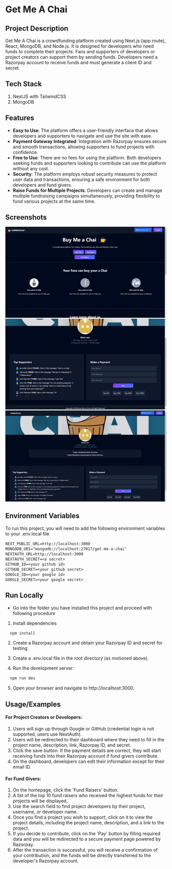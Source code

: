 # Get Me A Chai


## Project Description
Get Me A Chai is a crowdfunding platform created using Next.js (app route), React, MongoDB, and Node.js. It is designed for developers who need funds to complete their projects. Fans and supporters of developers or project creators can support them by sending funds. Developers need a Razorpay account to receive funds and must generate a client ID and secret. 


## Tech Stack
1. NextJS with TailwindCSS
2. MongoDB
## Features

- **Easy to Use**: The platform offers a user-friendly interface that allows developers and supporters to navigate and use the site with ease.
- **Payment Gateway Integrated**: Integration with Razorpay ensures secure and smooth transactions, allowing supporters to fund projects with confidence.
- **Free to Use**: There are no fees for using the platform. Both developers seeking funds and supporters looking to contribute can use the platform without any cost.
- **Security**: The platform employs robust security measures to protect user data and transactions, ensuring a safe environment for both developers and fund givers.
- **Raise Funds for Multiple Projects**: Developers can create and manage multiple fundraising campaigns simultaneously, providing flexibility to fund various projects at the same time.
## Screenshots

![Screenshot 1](screenshot1.png)
![Screenshot 2](screenshot2.png)
![Screenshot 3](screenshot3.png)

## Environment Variables

To run this project, you will need to add the following environment variables to your .env.local file
```
NEXT_PUBLIC_URL=http://localhost:3000
MONGODB_URI="mongodb://localhost:27017/get-me-a-chai"
NEXTAUTH_URL=http://localhost:3000
NEXTAUTH_SECRET=<a secret>
GITHUB_ID=<your github id>
GITHUB_SECRET=<your github secret>
GOOGLE_ID=<your google id>
GOOGLE_SECRET=<your google secret>
```




## Run Locally
- Go into the folder you have installed this project and proceed with following procedure

1. Install dependencies

```bash
  npm install
```

2. Create a Razorpay account and obtain your Razorpay ID and secret for testing.

3. Create a .env.local file in the root directory (as motioned above).

4. Run the development server:
```bash
  npm run dev
```

5. Open your browser and navigate to http://localhost:3000.
## Usage/Examples

#### For Project Creators or Developers:
1. Users will sign up through Google or GitHub (credential login is not supported, users use NextAuth).
2. Users will be redirected to their dashboard where they need to fill in the project name, description, link, Razorpay ID, and secret.
3. Click the save button. If the payment details are correct, they will start receiving funds into their Razorpay account if fund givers contribute.
4. On the dashboard, developers can edit their information except for their email ID.

#### For Fund Givers:
1. On the homepage, click the 'Fund Raisers' button.
2. A list of the top 10 fund raisers who received the highest funds for their projects will be displayed.
3. Use the search field to find project developers by their project, username, or developer name.
4. Once you find a project you wish to support, click on it to view the project details, including the project name, description, and a link to the project.
5. If you decide to contribute, click on the 'Pay' button by filling required data and you will be redirected to a secure payment page powered by Razorpay.
6. After the transaction is successful, you will receive a confirmation of your contribution, and the funds will be directly transferred to the developer's Razorpay account.
